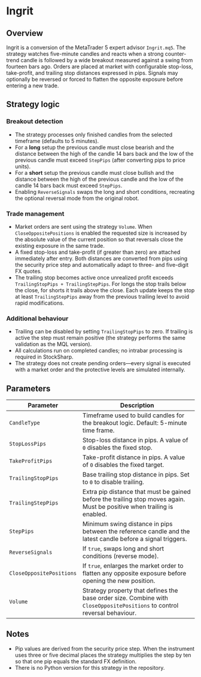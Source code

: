 # Ingrit

## Overview
Ingrit is a conversion of the MetaTrader 5 expert advisor `Ingrit.mq5`. The strategy watches five-minute candles and reacts when a strong counter-trend candle is followed by a wide breakout measured against a swing from fourteen bars ago. Orders are placed at market with configurable stop-loss, take-profit, and trailing stop distances expressed in pips. Signals may optionally be reversed or forced to flatten the opposite exposure before entering a new trade.

## Strategy logic
### Breakout detection
* The strategy processes only finished candles from the selected timeframe (defaults to 5 minutes).
* For a **long** setup the previous candle must close bearish and the distance between the high of the candle 14 bars back and the low of the previous candle must exceed `StepPips` (after converting pips to price units).
* For a **short** setup the previous candle must close bullish and the distance between the high of the previous candle and the low of the candle 14 bars back must exceed `StepPips`.
* Enabling `ReverseSignals` swaps the long and short conditions, recreating the optional reversal mode from the original robot.

### Trade management
* Market orders are sent using the strategy `Volume`. When `CloseOppositePositions` is enabled the requested size is increased by the absolute value of the current position so that reversals close the existing exposure in the same trade.
* A fixed stop-loss and take-profit (if greater than zero) are attached immediately after entry. Both distances are converted from pips using the security price step and automatically adapt to three- and five-digit FX quotes.
* The trailing stop becomes active once unrealized profit exceeds `TrailingStopPips + TrailingStepPips`. For longs the stop trails below the close, for shorts it trails above the close. Each update keeps the stop at least `TrailingStepPips` away from the previous trailing level to avoid rapid modifications.

### Additional behaviour
* Trailing can be disabled by setting `TrailingStopPips` to zero. If trailing is active the step must remain positive (the strategy performs the same validation as the MQL version).
* All calculations run on completed candles; no intrabar processing is required in StockSharp.
* The strategy does not create pending orders—every signal is executed with a market order and the protective levels are simulated internally.

## Parameters
| Parameter | Description |
| --- | --- |
| `CandleType` | Timeframe used to build candles for the breakout logic. Default: 5-minute time frame. |
| `StopLossPips` | Stop-loss distance in pips. A value of `0` disables the fixed stop. |
| `TakeProfitPips` | Take-profit distance in pips. A value of `0` disables the fixed target. |
| `TrailingStopPips` | Base trailing stop distance in pips. Set to `0` to disable trailing. |
| `TrailingStepPips` | Extra pip distance that must be gained before the trailing stop moves again. Must be positive when trailing is enabled. |
| `StepPips` | Minimum swing distance in pips between the reference candle and the latest candle before a signal triggers. |
| `ReverseSignals` | If `true`, swaps long and short conditions (reverse mode). |
| `CloseOppositePositions` | If `true`, enlarges the market order to flatten any opposite exposure before opening the new position. |
| `Volume` | Strategy property that defines the base order size. Combine with `CloseOppositePositions` to control reversal behaviour. |

## Notes
* Pip values are derived from the security price step. When the instrument uses three or five decimal places the strategy multiplies the step by ten so that one pip equals the standard FX definition.
* There is no Python version for this strategy in the repository.
